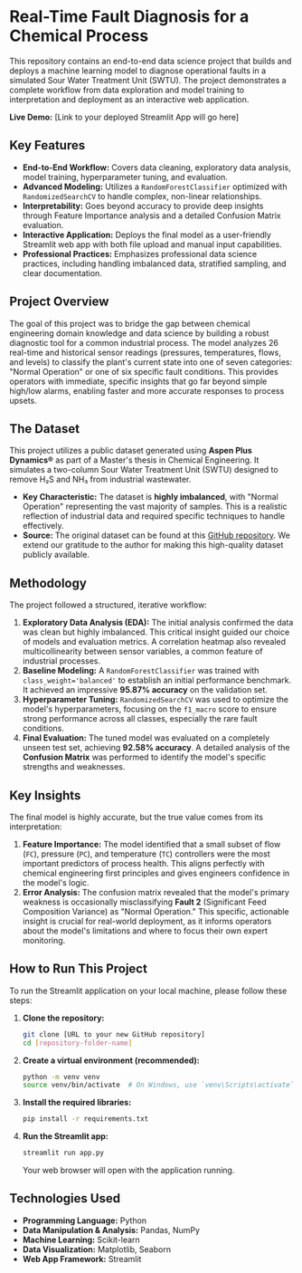 # Real-Time Fault Diagnosis for a Chemical Process

This repository contains an end-to-end data science project that builds and deploys a machine learning model to diagnose operational faults in a simulated Sour Water Treatment Unit (SWTU). The project demonstrates a complete workflow from data exploration and model training to interpretation and deployment as an interactive web application.

**Live Demo:** [Link to your deployed Streamlit App will go here]

## Key Features

- **End-to-End Workflow:** Covers data cleaning, exploratory data analysis, model training, hyperparameter tuning, and evaluation.
- **Advanced Modeling:** Utilizes a `RandomForestClassifier` optimized with `RandomizedSearchCV` to handle complex, non-linear relationships.
- **Interpretability:** Goes beyond accuracy to provide deep insights through Feature Importance analysis and a detailed Confusion Matrix evaluation.
- **Interactive Application:** Deploys the final model as a user-friendly Streamlit web app with both file upload and manual input capabilities.
- **Professional Practices:** Emphasizes professional data science practices, including handling imbalanced data, stratified sampling, and clear documentation.

## Project Overview

The goal of this project was to bridge the gap between chemical engineering domain knowledge and data science by building a robust diagnostic tool for a common industrial process. The model analyzes 26 real-time and historical sensor readings (pressures, temperatures, flows, and levels) to classify the plant's current state into one of seven categories: "Normal Operation" or one of six specific fault conditions. This provides operators with immediate, specific insights that go far beyond simple high/low alarms, enabling faster and more accurate responses to process upsets.

## The Dataset

This project utilizes a public dataset generated using **Aspen Plus Dynamics®** as part of a Master's thesis in Chemical Engineering. It simulates a two-column Sour Water Treatment Unit (SWTU) designed to remove H₂S and NH₃ from industrial wastewater.

- **Key Characteristic:** The dataset is **highly imbalanced**, with "Normal Operation" representing the vast majority of samples. This is a realistic reflection of industrial data and required specific techniques to handle effectively.
- **Source:** The original dataset can be found at this [GitHub repository](https://github.com/nogueira-ju/SWTU_FDD). We extend our gratitude to the author for making this high-quality dataset publicly available.

## Methodology

The project followed a structured, iterative workflow:

1.  **Exploratory Data Analysis (EDA):** The initial analysis confirmed the data was clean but highly imbalanced. This critical insight guided our choice of models and evaluation metrics. A correlation heatmap also revealed multicollinearity between sensor variables, a common feature of industrial processes.
2.  **Baseline Modeling:** A `RandomForestClassifier` was trained with `class_weight='balanced'` to establish an initial performance benchmark. It achieved an impressive **95.87% accuracy** on the validation set.
3.  **Hyperparameter Tuning:** `RandomizedSearchCV` was used to optimize the model's hyperparameters, focusing on the `f1_macro` score to ensure strong performance across all classes, especially the rare fault conditions.
4.  **Final Evaluation:** The tuned model was evaluated on a completely unseen test set, achieving **92.58% accuracy**. A detailed analysis of the **Confusion Matrix** was performed to identify the model's specific strengths and weaknesses.

## Key Insights

The final model is highly accurate, but the true value comes from its interpretation:

1.  **Feature Importance:** The model identified that a small subset of flow (`FC`), pressure (`PC`), and temperature (`TC`) controllers were the most important predictors of process health. This aligns perfectly with chemical engineering first principles and gives engineers confidence in the model's logic.
2.  **Error Analysis:** The confusion matrix revealed that the model's primary weakness is occasionally misclassifying **Fault 2** (Significant Feed Composition Variance) as "Normal Operation." This specific, actionable insight is crucial for real-world deployment, as it informs operators about the model's limitations and where to focus their own expert monitoring.

## How to Run This Project

To run the Streamlit application on your local machine, please follow these steps:

1.  **Clone the repository:**
    ```bash
    git clone [URL to your new GitHub repository]
    cd [repository-folder-name]
    ```

2.  **Create a virtual environment (recommended):**
    ```bash
    python -m venv venv
    source venv/bin/activate  # On Windows, use `venv\Scripts\activate`
    ```

3.  **Install the required libraries:**
    ```bash
    pip install -r requirements.txt
    ```

4.  **Run the Streamlit app:**
    ```bash
    streamlit run app.py
    ```
    Your web browser will open with the application running.

## Technologies Used

- **Programming Language:** Python
- **Data Manipulation & Analysis:** Pandas, NumPy
- **Machine Learning:** Scikit-learn
- **Data Visualization:** Matplotlib, Seaborn
- **Web App Framework:** Streamlit
